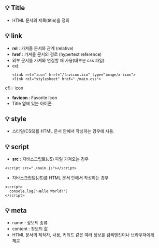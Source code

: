 ## 💡 Title
- HTML 문서의 제목(title)을 정의

## 💡 link
-  **rel** : 가져올 문서와 관계 (relative)
-  **href** : 가져올 문서의 경로 (hypertext reference)
- 외부 문서를 가져와 연결할 때 사용(대부분 css 파일)
- ex)
  ```
  <link rel="icon" href="/favicon.ico" type="image/x-icon">
  <link rel="stylesheet" href="./main.css">
  ```

cf)💡 icon
- **favicon** : Favorite Icon
- Title 옆에 있는 아이콘

## 💡 style
- 스타일(CSS)를 HTML 문서 안에서 작성하는 경우에 사용.

## 💡 script
- **src** : 자바스크립트(JS) 파일 가져오는 경우
``` 
<script src="./main.js"></script>
```
- 자바스크립트(JS)를 HTML 문서 안에서 작성하는 경우
```
<script>
  console.log('Hello World!')
</script>
```
## 💡 meta
- name : 정보의 종류
- content : 정보의 값
- HTML 문서의 제작자, 내용, 키워드 같은 여러 정보를 검색엔진이나 브라우저에게 제공

